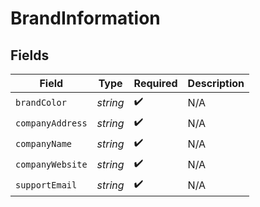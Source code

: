 # BrandInformation


## Fields

| Field              | Type               | Required           | Description        |
| ------------------ | ------------------ | ------------------ | ------------------ |
| `brandColor`       | *string*           | :heavy_check_mark: | N/A                |
| `companyAddress`   | *string*           | :heavy_check_mark: | N/A                |
| `companyName`      | *string*           | :heavy_check_mark: | N/A                |
| `companyWebsite`   | *string*           | :heavy_check_mark: | N/A                |
| `supportEmail`     | *string*           | :heavy_check_mark: | N/A                |